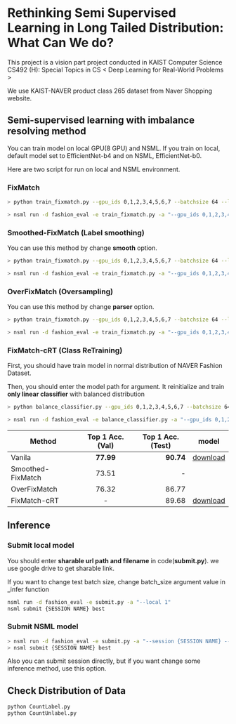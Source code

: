 # Rethinking Semi Supervised Learning in Long Tailed Distribution: What Can We do?
This project is a vision part project conducted in KAIST Computer Science CS492 (H): Special Topics in CS < Deep Learning for Real-World Problems > 

We use KAIST-NAVER product class 265 dataset from Naver Shopping website.


## Semi-supervised learning with imbalance resolving method
You can train model on local GPU(8 GPU) and NSML.
If you train on local, default model set to EfficientNet-b4 and on NSML, EfficientNet-b0. 

Here are two script for run on local and NSML environment.


### FixMatch
```bash
> python train_fixmatch.py --gpu_ids 0,1,2,3,4,5,6,7 --batchsize 64 --lambda-u 3 --mu 3 --threshold 0.85 --lr 0.03  --name fixmatch

> nsml run -d fashion_eval -e train_fixmatch.py -a "--gpu_ids 0,1,2,3,4,5,6,7 --batchsize 64 --lambda-u 3 --mu 3 --threshold 0.85 --lr 0.03  --name fixmatch"
```

### Smoothed-FixMatch (Label smoothing)
You can use this method by change **smooth** option.
```bash
> python train_fixmatch.py --gpu_ids 0,1,2,3,4,5,6,7 --batchsize 64 --lambda-u 3 --mu 3 --threshold 0.85 --lr 0.03  --smooth 1 --name smoothed_fixmatch

> nsml run -d fashion_eval -e train_fixmatch.py -a "--gpu_ids 0,1,2,3,4,5,6,7 --batchsize 64 --lambda-u 3 --mu 3 --threshold 0.85 --lr 0.03  --smooth 1 --name smoothed_fixmatch"
```

### OverFixMatch (Oversampling)
You can use this method by change **parser** option.
```bash
> python train_fixmatch.py --gpu_ids 0,1,2,3,4,5,6,7 --batchsize 64 --lambda-u 3 --mu 3 --threshold 0.85 --lr 0.03 --parser 3 --name overfixmatch

> nsml run -d fashion_eval -e train_fixmatch.py -a "--gpu_ids 0,1,2,3,4,5,6,7 --batchsize 64 --lambda-u 3 --mu 3 --threshold 0.85 --lr 0.03 --parser 3 --name overfixmatch"
```

### FixMatch-cRT (Class ReTraining)
First, you should have train model in normal distribution of NAVER Fashion Dataset.

Then, you should enter the model path for argument. It reinitialize and train **only linear classifier** with balanced distribution
```bash
> python balance_classifier.py --gpu_ids 0,1,2,3,4,5,6,7 --batchsize 64 --lambda-u 3 --mu 3 --threshold 0.85 --lr 0.03 --pretrained ./runs/{FILENAME} --name fixmatch_crt

> nsml run -d fashion_eval -e balance_classifier.py -a "--gpu_ids 0,1,2,3,4,5,6,7 --batchsize 64 --lambda-u 3 --mu 3 --threshold 0.85 --lr 0.03 --pretrained ./runs/{FILENAME} --name fixmatch_crt"
```

|  <center>Method</center> |  <center>Top 1 Acc.(Val)</center> |  <center>Top 1 Acc.(Test)</center> | <center>model</center> |
|:--------|:--------:|--------:|:--------:|
|Vanila | <center> **77.99** </center> |**90.74** |<a href="https://drive.google.com/open?id=1W69Xb077zoGirovWc8ls750hRpP6krg-">download</a></td>|
|Smoothed-FixMatch | <center>73.51 </center> |- ||
|OverFixMatch | <center>76.32 </center> |86.77 ||
|FixMatch-cRT | <center>- </center> |89.68|<a href="https://drive.google.com/open?id=1kwuw_PlhDEcr3YQAPf4NDattHIW9VyMG">download</a></td>|

## Inference
### Submit local model
You should enter **sharable url path and filename** in code(**submit.py**). we use google drive to get sharable link.

If you want to change test batch size, change batch_size argument value in _infer function 
```bash
nsml run -d fashion_eval -e submit.py -a "--local 1"
nsml submit {SESSION NAME} best
```

### Submit NSML model
```bash
> nsml run -d fashion_eval -e submit.py -a "--session {SESSION NAME} --checkpoint {CHECKPOINT NAME}"
> nsml submit {SESSION NAME} best
```

Also you can submit session directly, but if you want change some inference method, use this option.

## Check Distribution of Data
```bash
python CountLabel.py
python CountUnlabel.py
```
